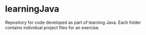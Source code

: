 # learningJava
Repository for code developed as part of learning Java. Each folder contains individual project files for an exercise.
